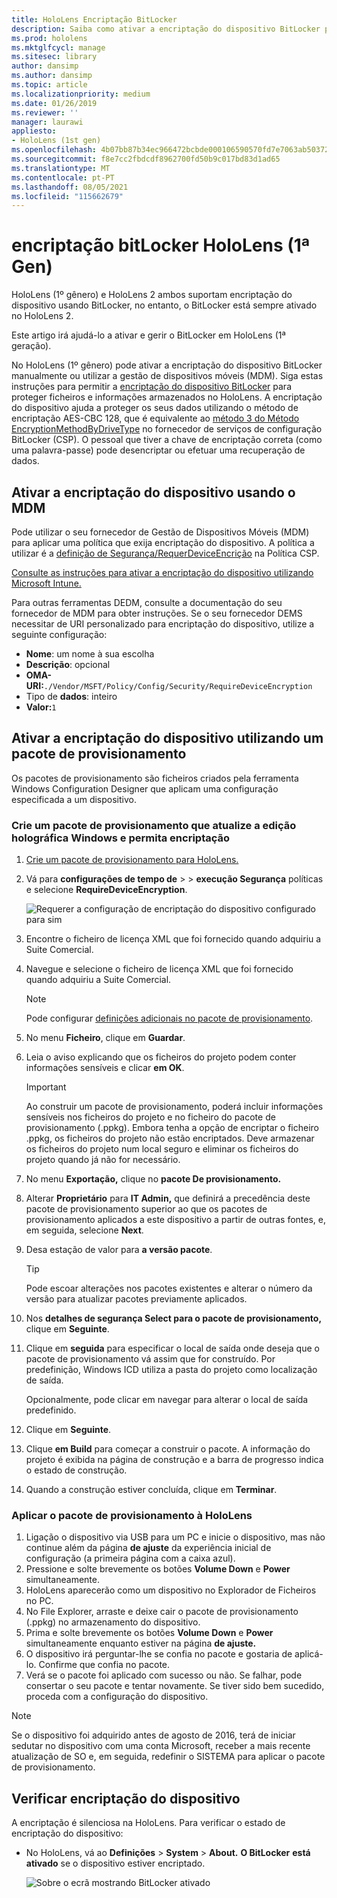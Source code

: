 ```yaml
---
title: HoloLens Encriptação BitLocker
description: Saiba como ativar a encriptação do dispositivo BitLocker para proteger ficheiros armazenados nos seus HoloLens dispositivos de realidade mista.
ms.prod: hololens
ms.mktglfcycl: manage
ms.sitesec: library
author: dansimp
ms.author: dansimp
ms.topic: article
ms.localizationpriority: medium
ms.date: 01/26/2019
ms.reviewer: ''
manager: laurawi
appliesto:
- HoloLens (1st gen)
ms.openlocfilehash: 4b07bb87b34ec966472bcbde000106590570fd7e7063ab503724884fa266bb34
ms.sourcegitcommit: f8e7cc2fbdcdf8962700fd50b9c017bd83d1ad65
ms.translationtype: MT
ms.contentlocale: pt-PT
ms.lasthandoff: 08/05/2021
ms.locfileid: "115662679"
---
```

# <a name="hololens-1st-gen-bitlocker-encryption"></a>encriptação bitLocker HoloLens (1ª Gen)

HoloLens (1º gênero) e HoloLens 2 ambos suportam encriptação do dispositivo usando BitLocker, no entanto, o BitLocker está sempre ativado no HoloLens 2.

Este artigo irá ajudá-lo a ativar e gerir o BitLocker em HoloLens (1ª geração).

No HoloLens (1º gênero) pode ativar a encriptação do dispositivo BitLocker manualmente ou utilizar a gestão de dispositivos móveis (MDM). Siga estas instruções para permitir a [encriptação do dispositivo BitLocker](/windows/security/information-protection/bitlocker/bitlocker-device-encryption-overview-windows-10#bitlocker-device-encryption) para proteger ficheiros e informações armazenados no HoloLens. A encriptação do dispositivo ajuda a proteger os seus dados utilizando o método de encriptação AES-CBC 128, que é equivalente ao [método 3 do Método EncryptionMethodByDriveType](/windows/client-management/mdm/bitlocker-csp#encryptionmethodbydrivetype) no fornecedor de serviços de configuração BitLocker (CSP). O pessoal que tiver a chave de encriptação correta (como uma palavra-passe) pode desencriptar ou efetuar uma recuperação de dados.

## <a name="enable-device-encryption-using-mdm"></a>Ativar a encriptação do dispositivo usando o MDM

Pode utilizar o seu fornecedor de Gestão de Dispositivos Móveis (MDM) para aplicar uma política que exija encriptação do dispositivo. A política a utilizar é a [definição de Segurança/RequerDeviceEncrição](/windows/client-management/mdm/policy-csp-security#security-requiredeviceencryption) na Política CSP.

[Consulte as instruções para ativar a encriptação do dispositivo utilizando Microsoft Intune.](/intune/compliance-policy-create-windows#windows-holographic-for-business)

Para outras ferramentas DEDM, consulte a documentação do seu fornecedor de MDM para obter instruções. Se o seu fornecedor DEMS necessitar de URI personalizado para encriptação do dispositivo, utilize a seguinte configuração:

- **Nome**: um nome à sua escolha
- **Descrição**: opcional
- **OMA-URI:**`./Vendor/MSFT/Policy/Config/Security/RequireDeviceEncryption`
- Tipo de **dados**: inteiro
- **Valor:**`1`

## <a name="enable-device-encryption-using-a-provisioning-package"></a>Ativar a encriptação do dispositivo utilizando um pacote de provisionamento

Os pacotes de provisionamento são ficheiros criados pela ferramenta Windows Configuration Designer que aplicam uma configuração especificada a um dispositivo. 

### <a name="create-a-provisioning-package-that-upgrades-the-windows-holographic-edition-and-enables-encryption"></a>Crie um pacote de provisionamento que atualize a edição holográfica Windows e permita encriptação

1. [Crie um pacote de provisionamento para HoloLens.](hololens-provisioning.md)
1. Vá para **configurações de tempo de**  >    >  **execução Segurança** políticas e selecione **RequireDeviceEncryption**.

    ![Requerer a configuração de encriptação do dispositivo configurado para sim](images/device-encryption.png)

1. Encontre o ficheiro de licença XML que foi fornecido quando adquiriu a Suite Comercial.

1. Navegue e selecione o ficheiro de licença XML que foi fornecido quando adquiriu a Suite Comercial.
    > [!NOTE]
    > Pode configurar [definições adicionais no pacote de provisionamento](hololens-provisioning.md).

1. No menu **Ficheiro**, clique em **Guardar**. 

1. Leia o aviso explicando que os ficheiros do projeto podem conter informações sensíveis e clicar **em OK**.

    > [!IMPORTANT]
    > Ao construir um pacote de provisionamento, poderá incluir informações sensíveis nos ficheiros do projeto e no ficheiro do pacote de provisionamento (.ppkg). Embora tenha a opção de encriptar o ficheiro .ppkg, os ficheiros do projeto não estão encriptados. Deve armazenar os ficheiros do projeto num local seguro e eliminar os ficheiros do projeto quando já não for necessário.

1. No menu **Exportação,** clique no **pacote De provisionamento.**
1. Alterar **Proprietário** para **IT Admin,** que definirá a precedência deste pacote de provisionamento superior ao que os pacotes de provisionamento aplicados a este dispositivo a partir de outras fontes, e, em seguida, selecione **Next**.
1. Desa estação de valor para **a versão pacote**.

    > [!TIP]
    > Pode escoar alterações nos pacotes existentes e alterar o número da versão para atualizar pacotes previamente aplicados.

1. Nos **detalhes de segurança Select para o pacote de provisionamento,** clique em **Seguinte**.
1. Clique em **seguida** para especificar o local de saída onde deseja que o pacote de provisionamento vá assim que for construído. Por predefinição, Windows ICD utiliza a pasta do projeto como localização de saída.

    Opcionalmente, pode clicar em navegar para alterar o local de saída predefinido.

1. Clique em **Seguinte**.
1. Clique **em Build** para começar a construir o pacote. A informação do projeto é exibida na página de construção e a barra de progresso indica o estado de construção.
1. Quando a construção estiver concluída, clique em **Terminar**.

### <a name="apply-the-provisioning-package-to-hololens"></a>Aplicar o pacote de provisionamento à HoloLens

1. Ligação o dispositivo via USB para um PC e inicie o dispositivo, mas não continue além da página **de ajuste** da experiência inicial de configuração (a primeira página com a caixa azul).
1. Pressione e solte brevemente os botões **Volume Down** e **Power** simultaneamente.
1. HoloLens aparecerão como um dispositivo no Explorador de Ficheiros no PC.
1. No File Explorer, arraste e deixe cair o pacote de provisionamento (.ppkg) no armazenamento do dispositivo.
1. Prima e solte brevemente os botões **Volume Down** e **Power** simultaneamente enquanto estiver na página **de ajuste.**
1. O dispositivo irá perguntar-lhe se confia no pacote e gostaria de aplicá-lo. Confirme que confia no pacote.
1. Verá se o pacote foi aplicado com sucesso ou não. Se falhar, pode consertar o seu pacote e tentar novamente. Se tiver sido bem sucedido, proceda com a configuração do dispositivo.

> [!NOTE]
> Se o dispositivo foi adquirido antes de agosto de 2016, terá de iniciar sedutar no dispositivo com uma conta Microsoft, receber a mais recente atualização de SO e, em seguida, redefinir o SISTEMA para aplicar o pacote de provisionamento.

## <a name="verify-device-encryption"></a>Verificar encriptação do dispositivo

A encriptação é silenciosa na HoloLens. Para verificar o estado de encriptação do dispositivo:

- No HoloLens, vá ao **Definições**  >  **System**  >  **About.** **O BitLocker** **está ativado** se o dispositivo estiver encriptado. 

    ![Sobre o ecrã mostrando BitLocker ativado](images/about-encryption.png)
